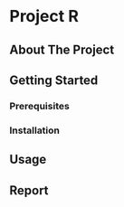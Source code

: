 <br />
<h1 align="left">Project R</h1>

## About The Project



## Getting Started

### Prerequisites

### Installation

## Usage

## Report
